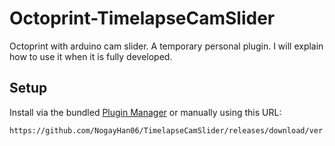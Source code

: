# Octoprint-TimelapseCamSlider

Octoprint with arduino cam slider. A temporary personal plugin. I will explain how to use it when it is fully developed.


## Setup

Install via the bundled [Plugin Manager](https://docs.octoprint.org/en/master/bundledplugins/pluginmanager.html)
or manually using this URL:

    https://github.com/NogayHan06/TimelapseCamSlider/releases/download/ver.0.1.0/master.zip
    

